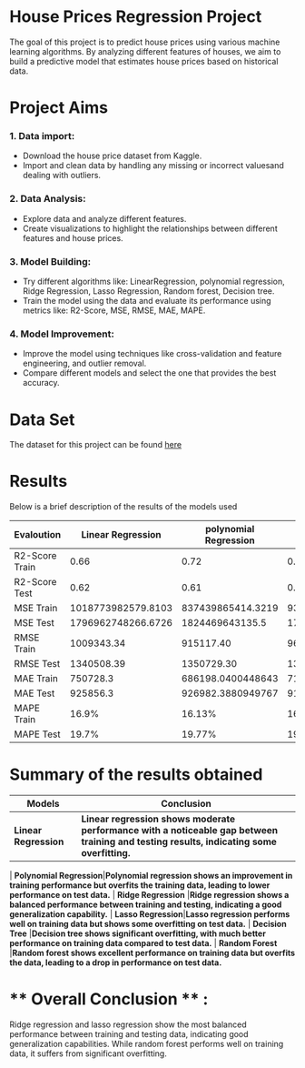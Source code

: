 # **House Prices Regression Project**
The goal of this project is to predict house prices using various machine learning algorithms. By analyzing different features of houses, we aim to build a predictive model that estimates house prices based on historical data.
 # **Project Aims** 
 ### 1. Data import:
* Download the house price dataset from Kaggle.
* Import and clean data by handling any missing or incorrect values ​​and dealing with outliers.

 ### 2. Data Analysis:
* Explore data and analyze different features.
* Create visualizations to highlight the relationships between different features and house prices.

### 3. Model Building: 
* Try different algorithms like: LinearRegression, polynomial regression, Ridge Regression, Lasso Regression, Random forest, Decision tree.
* Train the model using the data and evaluate its performance using metrics like: R2-Score, MSE, RMSE, MAE, MAPE.

### 4. Model Improvement:
* Improve the model using techniques like cross-validation and feature engineering, and outlier removal.
* Compare different models and select the one that provides the best accuracy.
 
# **Data Set** 
The dataset for this project can be found [here](https://www.kaggle.com/datasets/yasserh/housing-prices-dataset/code)

# **Results**
Below is a brief description of the results of the models used 

| Evaloution |Linear Regression | polynomial Regression | Ride Regression | Lasso Regression | Decision tree Regression | Random forest Regression |
|----------|----------|----------|----------|----------|----------|----------|
| R2-Score Train | 0.66 | 0.72 | 0.69 | 0.73 |0.73 | 0.88 |
| R2-Score Test | 0.62  | 0.61 | 0.62 | 0.60| 0.45 | 0.56 |
| MSE Train |1018773982579.8103 | 837439865414.3219 | 938352139392.1793 | 811764892530.3756 | 825392019680.1193 |341794688784.1196 | 
| MSE Test | 1796962748266.6726| 1824469643135.5| 1781266981593.312| 1900768144848.6328 |2614251031337.5366 |2081203581614.247 | 
| RMSE Train | 1009343.34 | 915117.40 | 968685.7794931127 | 900979.9623356647 | 	908510.880331171 | 584632.0969499705| 
| RMSE Test | 1340508.39 |	1350729.30 | 1334641.143376493 |1378683.482474724| 1616864.5680258865|1442637.7166892064|
| MAE Train | 750728.3 | 686198.0400448643 | 717743.1156300461 | 669618.7713911007 | 688614.147712783 |437748.0301181934 |
| MAE Test | 	925856.3 | 	926982.3880949767 | 918681.7804304013 | 919306.2401518777 | 1066740.1631991663 | 972232.389903801 |
| MAPE Train | 	16.9% | 16.13%|16.55% | 15.53% |16.29% | 10.25%| 
| MAPE Test | 19.7% | 19.77% | 19.51% | 18.90%| 22.13%| 20.70%|

# **Summary of the results obtained**

Models  | Conclusion
-------------------|------------------
**Linear Regression**|**Linear regression shows moderate performance with a noticeable gap between training and testing results, indicating some overfitting.**
|
**Polynomial Regression**|**Polynomial regression shows an improvement in training performance but overfits the training data, leading to lower performance on test data.**
|
**Ridge Regression** |**Ridge regression shows a balanced performance between training and testing, indicating a good generalization capability.**
|
**Lasso Regression**|**Lasso regression performs well on training data but shows some overfitting on test data.**
|
**Decision Tree** |**Decision tree shows significant overfitting, with much better performance on training data compared to test data.**
|
**Random Forest** |**Random forest shows excellent performance on training data but overfits the data, leading to a drop in performance on test data.**

# ** Overall Conclusion ** :
Ridge regression and lasso regression show the most balanced performance between training and testing data, indicating good generalization capabilities. While random forest performs well on training data, it suffers from significant overfitting.


 
